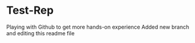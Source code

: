 # Test-Rep
Playing with Github to get more hands-on experience
Added new branch and editing this readme file
